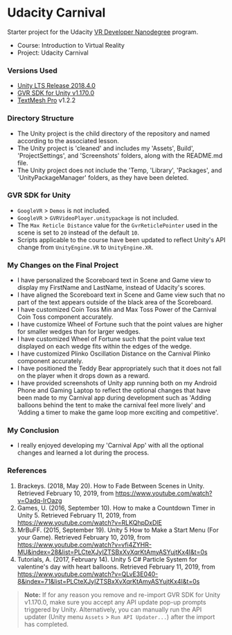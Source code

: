# Udacity Carnival
Starter project for the Udacity [VR Developer Nanodegree](http://udacity.com/vr) program.

- Course: Introduction to Virtual Reality
- Project: Udacity Carnival


### Versions Used
- [Unity LTS Release 2018.4.0](https://unity3d.com/unity/qa/lts-releases?version=2017.4)
- [GVR SDK for Unity v1.170.0](https://github.com/googlevr/gvr-unity-sdk/releases/tag/v1.170.0)
- [TextMesh Pro](https://assetstore.unity.com/packages/essentials/beta-projects/textmesh-pro-84126) v1.2.2


### Directory Structure
- The Unity project is the child directory of the repository and named according to the associated lesson.
- The Unity project is 'cleaned' and includes my 'Assets', Build', 'ProjectSettings', and 'Screenshots' folders, along with the README.md file. 
- The Unity project does not include the 'Temp, 'Library', 'Packages', and 'UnityPackageManager' folders, as they have been deleted.


### GVR SDK for Unity
- `GoogleVR` > `Demos` is not included.
- `GoogleVR` > `GVRVideoPlayer.unitypackage` is not included.
- The `Max Reticle Distance` value for the `GvrReticlePointer` used in the scene is set to `20` instead of the default `10`.
- Scripts applicable to the course have been updated to reflect Unity's API change from `UnityEngine.VR` to `UnityEngine.XR`.


### My Changes on the Final Project
- I have personalized the Scoreboard text in Scene and Game view to display my FirstName and LastName, instead of Udacity's scores.
- I have aligned the Scoreboard text in Scene and Game view such that no part of the text appears outside of the black area of the Scoreboard.
- I have customized Coin Toss Min and Max Toss Power of the Carnival Coin Toss component accurately.
- I have customize Wheel of Fortune such that the point values are higher for smaller wedges than for larger wedges.
- I have customized Wheel of Fortune such that the point value text displayed on each wedge fits within the edges of the wedge.
- I have customized Plinko Oscillation Distance on the Carnival Plinko component accurately.
- I have positioned the Teddy Bear appropriately such that it does not fall on the player when it drops down as a reward.
- I have provided screenshots of Unity app running both on my Android Phone and Gaming Laptop to reflect the optional changes that have been made to my Carnival app during development such as 'Adding balloons behind the tent to make the carnival feel more lively' and 'Adding a timer to make the game loop more exciting and competitive'.


### My Conclusion
- I really enjoyed developing my 'Carnival App' with all the optional changes and learned a lot during the process. 


### References
1. Brackeys. (2018, May 20). How to Fade Between Scenes in Unity. Retrieved February 10, 2019, from https://www.youtube.com/watch?v=Oadq-IrOazg
2. Games, U. (2016, September 10). How to make a Countdown Timer in Unity 5. Retrieved February 11, 2019, from https://www.youtube.com/watch?v=RLKQhpDxDlE
3. MrBuFF. (2015, September 19). Unity 5 How to Make a Start Menu (For your Game). Retrieved February 10, 2019, from https://www.youtube.com/watch?v=vfi4ZYHR-MU&index=28&list=PLCteXJyIZTSBxXvXqrKtAmyASYujtKx4I&t=0s
4. Tutorials, A. (2017, February 14). Unity 5 C# Particle System for valentine's day with heart balloons. Retrieved February 11, 2019, from https://www.youtube.com/watch?v=QLvE3E040-8&index=71&list=PLCteXJyIZTSBxXvXqrKtAmyASYujtKx4I&t=0s


>**Note:** If for any reason you remove and re-import GVR SDK for Unity v1.170.0, make sure you accept any API update pop-up prompts triggered by Unity. Alternatively, you can manually run the API updater (Unity menu `Assets` > `Run API Updater...`) after the import has completed.
